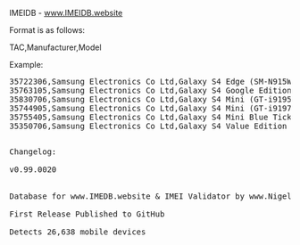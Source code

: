 IMEIDB - www.IMEIDB.website


Format is as follows:

TAC,Manufacturer,Model

Example:

<pre>
35722306,Samsung Electronics Co Ltd,Galaxy S4 Edge (SM-N915W8),,
35763105,Samsung Electronics Co Ltd,Galaxy S4 Google Edition (GT-i9505G),,
35830706,Samsung Electronics Co Ltd,Galaxy S4 Mini (GT-i9195),,
35744905,Samsung Electronics Co Ltd,Galaxy S4 Mini (GT-i9197),,
35755405,Samsung Electronics Co Ltd,Galaxy S4 Mini Blue Tick Edition (GT-I9195T),,
35350706,Samsung Electronics Co Ltd,Galaxy S4 Value Edition (GT-i9515),,

<pre>
Changelog:

v0.99.0020


Database for www.IMEDB.website & IMEI Validator by www.NigelTodman.com

First Release Published to GitHub

Detects 26,638 mobile devices

